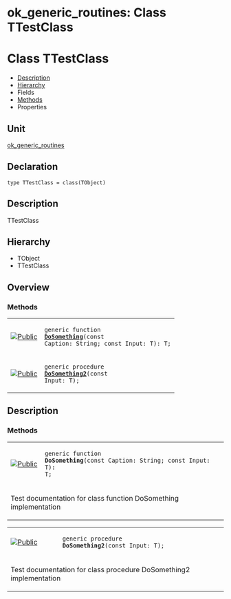 # ok\_generic\_routines: Class TTestClass


# Class TTestClass
<span id="TTestClass"/>

- [Description](#PasDoc-Description)
- [Hierarchy](#PasDoc-Hierarchy)
- Fields
- [Methods](#PasDoc-Methods)
- Properties

<span id="PasDoc-Description"/>

## Unit


[ok\_generic\_routines](ok_generic_routines.md)


## Declaration


```type TTestClass = class(TObject)```


## Description
TTestClass

## Hierarchy


<span id="PasDoc-Hierarchy"/>

- TObject
- TTestClass



## Overview

### Methods
<span id="PasDoc-Methods"/>


<table>
<tr>

<td>

<a href="legend.md"><img src="public.gif" alt="Public" title="Public"></img></a>
</td>

<td>

<code>generic function <strong><a href="ok_generic_routines.TTestClass.md#DoSomething">DoSomething</a></strong><T>(const Caption: String; const Input: T): T;</code>
</td>
</tr>
<tr>

<td>

<a href="legend.md"><img src="public.gif" alt="Public" title="Public"></img></a>
</td>

<td>

<code>generic procedure <strong><a href="ok_generic_routines.TTestClass.md#DoSomething2">DoSomething2</a></strong><T>(const Input: T);</code>
</td>
</tr>
</table>


## Description

### Methods

<table>
<tr>

<td>

<a href="legend.md"><img src="public.gif" alt="Public" title="Public"></img></a>
</td>

<td>

<span id="DoSomething"/><code>generic function <strong>DoSomething</strong><T>(const Caption: String; const Input: T): T;</code>
</td>
</tr>
<tr><td colspan="2">

Test documentation for class function DoSomething implementation

</td></tr>
</table>

<table>
<tr>

<td>

<a href="legend.md"><img src="public.gif" alt="Public" title="Public"></img></a>
</td>

<td>

<span id="DoSomething2"/><code>generic procedure <strong>DoSomething2</strong><T>(const Input: T);</code>
</td>
</tr>
<tr><td colspan="2">

Test documentation for class procedure DoSomething2 implementation

</td></tr>
</table>


